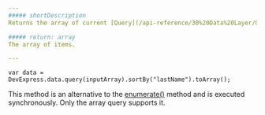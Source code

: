 ```yaml
---
##### shortDescription
Returns the array of current [Query](/api-reference/30%20Data%20Layer/Query '/Documentation/ApiReference/Data_Layer/Query/') items.

##### return: array
The array of items.

---
```

<!--JavaScript-->
    var data = DevExpress.data.query(inputArray).sortBy("lastName").toArray();

This method is an alternative to the [enumerate()](/api-reference/30%20Data%20Layer/Query/3%20Methods/enumerate().md '/Documentation/ApiReference/Data_Layer/Query/Methods/#enumerate') method and is executed synchronously. Only the array query supports it.